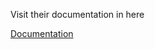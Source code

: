 
Visit their documentation in here

[Documentation](https://akveo.github.io/ngx-admin/?utm_source=github&utm_medium=ngx_admin_readme&utm_campaign=themes)
